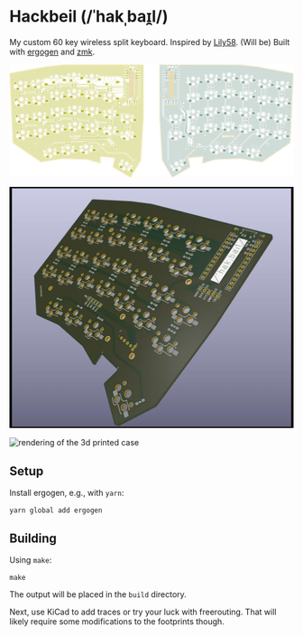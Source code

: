 # Hackbeil (/ˈhakˌbaɪ̯l/)

My custom 60 key wireless split keyboard. Inspired by [Lily58](https://github.com/kata0510/Lily58). (Will be) Built with [ergogen](https://ergogen.xyz) and [zmk](https://zmk.dev).

![screenshot of the pcb, routed](preview.png)

![rendering of the pcb](pcb-render.jpg)

![rendering of the 3d printed case](case-render.jpg)

## Setup

Install ergogen, e.g., with `yarn`:

    yarn global add ergogen

## Building

Using `make`:

    make

The output will be placed in the `build` directory.

Next, use KiCad to add traces or try your luck with freerouting.
That will likely require some modifications to the footprints though.
